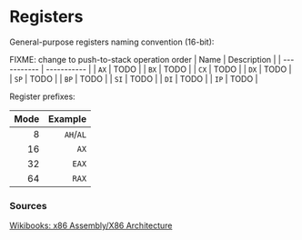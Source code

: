 # Registers

General-purpose registers naming convention (16-bit):

FIXME: change to push-to-stack operation order
| Name | Description |
| ----------- | ----------- |
| `AX` | TODO |
| `BX` | TODO | 
| `CX` | TODO |
| `DX` | TODO |
| `SP` | TODO |
| `BP` | TODO |
| `SI` | TODO |
| `DI` | TODO |
| `IP` | TODO |

Register prefixes:

| Mode | Example |
| -----------: | -----------: |
| 8 | `AH`/`AL` |
| 16 | `AX` |
| 32 | `EAX`| 
| 64 | `RAX`|


### Sources
[Wikibooks: x86 Assembly/X86 Architecture](https://en.wikibooks.org/wiki/X86_Assembly/X86_Architecture)

